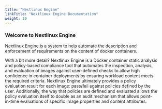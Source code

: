 ```yaml
---
title: "Nextlinux Engine"
linkTitle: "Nextlinux Engine Documentation"
weight: 10
---
```


### Welcome to Nextlinux Engine

Nextlinux Engine is a system to help automate the description and enforcement of requirements on the content of docker containers.

With a bit more detail? Nextlinux Engine is a Docker container static analysis and policy-based compliance tool that automates the inspection, analysis, and evaluation of images against user-defined checks to allow high confidence in container deployments by ensuring workload content meets the required criteria. Nextlinux Engine ultimately provides a policy evaluation result for each image: pass/fail against policies defined by the user. Additionally, the way that policies are defined and evaluated allows the policy evaluation itself to double as an audit mechanism that allows point-in-time evaluations of specific image properties and content attributes.